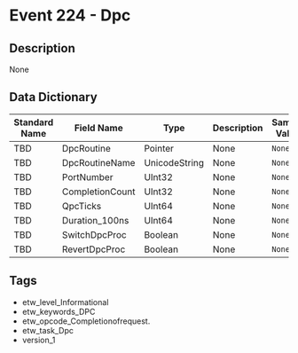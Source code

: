 # Event 224 - Dpc

## Description
None

## Data Dictionary
|Standard Name|Field Name|Type|Description|Sample Value|
|---|---|---|---|---|
|TBD|DpcRoutine|Pointer|None|`None`|
|TBD|DpcRoutineName|UnicodeString|None|`None`|
|TBD|PortNumber|UInt32|None|`None`|
|TBD|CompletionCount|UInt32|None|`None`|
|TBD|QpcTicks|UInt64|None|`None`|
|TBD|Duration_100ns|UInt64|None|`None`|
|TBD|SwitchDpcProc|Boolean|None|`None`|
|TBD|RevertDpcProc|Boolean|None|`None`|

## Tags
* etw_level_Informational
* etw_keywords_DPC
* etw_opcode_Completionofrequest.
* etw_task_Dpc
* version_1